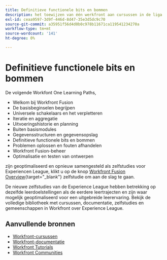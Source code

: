 ```yaml
---
title: Definitieve functionele bits en bommen
description: het toewijzen van één werkfront aan cursussen in de liga
exl-id: ceaa9597-3d9f-446d-8d47-35e3d5dc9c70
source-git-commit: a35951f56d4d0b0c978b11671ca119541234270a
workflow-type: tm+mt
source-wordcount: '141'
ht-degree: 0%

---
```


# Definitieve functionele bits en bommen

De volgende Workfont One Learning Paths,

* Welkom bij Workfront Fusion
* De basisbeginselen begrijpen
* Universele schakelaars en het verpletteren
* Iteratie en aggregatie
* Uitvoeringshistorie en planning
* Buiten basismodules
* Gegevensstructuren en gegevensopslag
* Definitieve functionele bits en bommen
* Problemen oplossen en fouten afhandelen
* Workfront Fusion-beheer
* Optimalisatie en testen van ontwerpen

zijn geoptimaliseerd en opnieuw samengesteld als zelfstudies voor Experiencen League, klikt u op de knop [Workfront Fusion Overview](https://experienceleague.adobe.com/docs/workfront-learn/tutorials-workfront/fusion/welcome-to-workfront-fusion/workfront-fusion-overview.html?lang=en){target="_blank"} zelfstudie om aan de slag te gaan.

De nieuwe zelfstudies van de Experience League hebben betrekking op dezelfde leerdoelstellingen als de eerdere leertrajecten en zijn waar mogelijk geoptimaliseerd voor een uitgebreide leerervaring.  Bekijk de volledige bibliotheek met cursussen, documentatie, zelfstudies en gemeenschappen in Workfront over Experience League.

## Aanvullende bronnen

* [Workfront-cursussen](https://experienceleague.adobe.com/?lang=en&amp;Solution=Workfront#courses)
* [Workfront-documentatie](https://experienceleague.adobe.com/docs/workfront.html)
* [Workfront Tutorials](https://experienceleague.adobe.com/docs/workfront-learn/tutorials-workfront/home.html)
* [Workfront Communities](https://experienceleaguecommunities.adobe.com/t5/workfront/ct-p/workfront)
